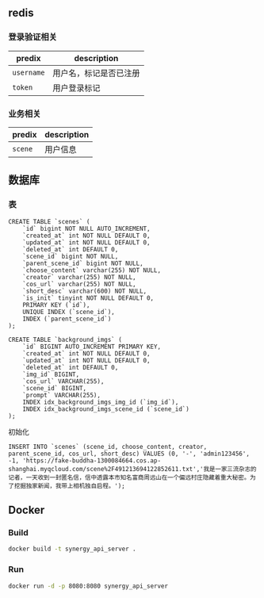 
## redis

### 登录验证相关

predix | description
--- | ---
`username` | 用户名，标记是否已注册
`token` | 用户登录标记

### 业务相关
predix | description
--- | ---
`scene` | 用户信息


## 数据库
### 表
```mysql
CREATE TABLE `scenes` (
    `id` bigint NOT NULL AUTO_INCREMENT,
    `created_at` int NOT NULL DEFAULT 0,
    `updated_at` int NOT NULL DEFAULT 0,
    `deleted_at` int DEFAULT 0,
    `scene_id` bigint NOT NULL,
    `parent_scene_id` bigint NOT NULL,
    `choose_content` varchar(255) NOT NULL,
    `creator` varchar(255) NOT NULL,
    `cos_url` varchar(255) NOT NULL,
    `short_desc` varchar(600) NOT NULL,
    `is_init` tinyint NOT NULL DEFAULT 0,
    PRIMARY KEY (`id`),
    UNIQUE INDEX (`scene_id`),
    INDEX (`parent_scene_id`)
);
```

```mysql
CREATE TABLE `background_imgs` (
    `id` BIGINT AUTO_INCREMENT PRIMARY KEY,
    `created_at` int NOT NULL DEFAULT 0,
    `updated_at` int NOT NULL DEFAULT 0,
    `deleted_at` int DEFAULT 0,
    `img_id` BIGINT,
    `cos_url` VARCHAR(255),
    `scene_id` BIGINT,
    `prompt` VARCHAR(255),
    INDEX idx_background_imgs_img_id (`img_id`),
    INDEX idx_background_imgs_scene_id (`scene_id`)
);
```

初始化

```mysql
INSERT INTO `scenes` (scene_id, choose_content, creator, parent_scene_id, cos_url, short_desc) VALUES (0, '-', 'admin123456', -1, 'https://fake-buddha-1300084664.cos.ap-shanghai.myqcloud.com/scene%2F491213694122852611.txt','我是一家三流杂志的记者，一天收到一封匿名信，信中透露本市知名富商周远山在一个偏远村庄隐藏着重大秘密。为了挖掘独家新闻，我带上相机独自启程。');
```

## Docker
### Build
```bash
docker build -t synergy_api_server .
```

### Run
```bash
docker run -d -p 8080:8080 synergy_api_server
```